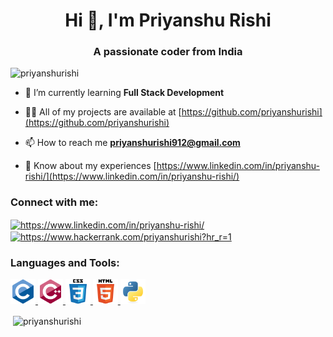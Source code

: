 <h1 align="center">Hi 👋, I'm Priyanshu Rishi</h1>
<h3 align="center">A passionate coder from India</h3>

<p align="left"> <img src="https://komarev.com/ghpvc/?username=priyanshurishi&label=Profile%20views&color=0e75b6&style=flat" alt="priyanshurishi" /> </p>

- 🌱 I’m currently learning **Full Stack Development**

- 👨‍💻 All of my projects are available at [https://github.com/priyanshurishi](https://github.com/priyanshurishi)

- 📫 How to reach me **priyanshurishi912@gmail.com**

- 📄 Know about my experiences [https://www.linkedin.com/in/priyanshu-rishi/](https://www.linkedin.com/in/priyanshu-rishi/)

<h3 align="left">Connect with me:</h3>
<p align="left">
<a href="https://linkedin.com/in/https://www.linkedin.com/in/priyanshu-rishi/" target="blank"><img align="center" src="https://raw.githubusercontent.com/rahuldkjain/github-profile-readme-generator/master/src/images/icons/Social/linked-in-alt.svg" alt="https://www.linkedin.com/in/priyanshu-rishi/" height="30" width="40" /></a>
<a href="https://www.hackerrank.com/https://www.hackerrank.com/priyanshurishi?hr_r=1" target="blank"><img align="center" src="https://raw.githubusercontent.com/rahuldkjain/github-profile-readme-generator/master/src/images/icons/Social/hackerrank.svg" alt="https://www.hackerrank.com/priyanshurishi?hr_r=1" height="30" width="40" /></a>
</p>

<h3 align="left">Languages and Tools:</h3>
<p align="left"> <a href="https://www.cprogramming.com/" target="_blank" rel="noreferrer"> <img src="https://raw.githubusercontent.com/devicons/devicon/master/icons/c/c-original.svg" alt="c" width="40" height="40"/> </a> <a href="https://www.w3schools.com/cpp/" target="_blank" rel="noreferrer"> <img src="https://raw.githubusercontent.com/devicons/devicon/master/icons/cplusplus/cplusplus-original.svg" alt="cplusplus" width="40" height="40"/> </a> <a href="https://www.w3schools.com/css/" target="_blank" rel="noreferrer"> <img src="https://raw.githubusercontent.com/devicons/devicon/master/icons/css3/css3-original-wordmark.svg" alt="css3" width="40" height="40"/> </a> <a href="https://www.w3.org/html/" target="_blank" rel="noreferrer"> <img src="https://raw.githubusercontent.com/devicons/devicon/master/icons/html5/html5-original-wordmark.svg" alt="html5" width="40" height="40"/> </a> <a href="https://www.python.org" target="_blank" rel="noreferrer"> <img src="https://raw.githubusercontent.com/devicons/devicon/master/icons/python/python-original.svg" alt="python" width="40" height="40"/> </a> </p>

<p>&nbsp;<img align="center" src="https://github-readme-stats.vercel.app/api?username=priyanshurishi&show_icons=true&locale=en" alt="priyanshurishi" /></p>
